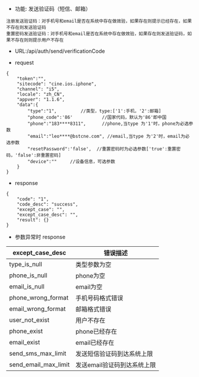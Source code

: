 * 功能: 发送验证码（短信、邮箱）
```
注册发送验证码：对手机号和email是否在系统中存在做效验，如果存在则提示已经存在，如果不存在则发送验证码
重置密码发送验证码：对手机号和email是否在系统中存在做效验，如果存在则发送验证码，如果不存在则则提示用户不存在
```

* URL:/api/auth/send/verificationCode

* request
```
{
    "token":"",
    "sitecode": "cine.ios.iphone",
    "channel": "i5", 
    "locale": "zh_CN",
    "appver": "1.1.6",
    "data":{
        "type":"1",         //类型，type:['1':手机，'2':邮箱]
        "phone_code":'86'           //国家代码，默认为'86'即中国
        "phone":"183****8311",      //phone,当type 为'1'时，phone为必选参数
        "email":"leo****@bstcne.com", //email,当type 为'2'时，email为必选参数
        "resetPassword":'false',  //重置密码时为必选参数['true':重置密码，'false':非重置密码]
        "device":""     //设备信息，可选参数
    }
}
```

* response
```
{
    "code": "1",
    "code_desc": "success",
    "except_case": "",
    "except_case_desc": "",
    "result": {}
}
```
          
  - 参数异常时 response
  
 except_case_desc|错误描述
 -|-
 type_is_null|类型参数为空
 phone_is_null|phone为空
 email_is_null|email为空
 phone_wrong_format|手机号码格式错误
 email_wrong_format|邮箱格式错误
 user_not_exist|用户不存在
 phone_exist|phone已经存在
 email_exist|email已经存在
 send_sms_max_limit|发送短信验证码到达系统上限
 send_email_max_limit|发送email验证码到达系统上限


